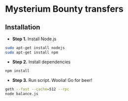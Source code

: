 # Mysterium Bounty transfers

Installation
------------
* **Step 1.** Install Node.js

```bash
sudo apt-get install nodejs
sudo apt-get install npm
```

* **Step 2.** Install dependencies

```bash
npm install
```

* **Step 3.** Run script. Woolia! Go for beer!

```bash
geth --fast --cache=512 --rpc
node balance.js
```